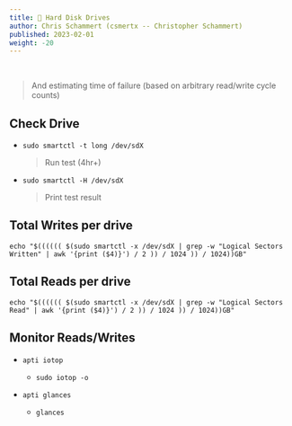 ```yaml
---
title: 💾 Hard Disk Drives
author: Chris Schammert (csmertx -- Christopher Schammert)
published: 2023-02-01
weight: -20
---
```


<br />

> And estimating time of failure (based on arbitrary read/write cycle counts)

## Check Drive

- ```sudo smartctl -t long /dev/sdX```

    > Run test (4hr+)

- ```sudo smartctl -H /dev/sdX```

    > Print test result

## Total Writes per drive

```
echo "$(((((( $(sudo smartctl -x /dev/sdX | grep -w "Logical Sectors Written" | awk '{print ($4)}') / 2 )) / 1024 )) / 1024))GB"
```

## Total Reads per drive

```
echo "$(((((( $(sudo smartctl -x /dev/sdX | grep -w "Logical Sectors Read" | awk '{print ($4)}') / 2 )) / 1024 )) / 1024))GB"
```

## Monitor Reads/Writes

- ```apti iotop```

    - ```sudo iotop -o```

- ```apti glances```

    - ```glances```
